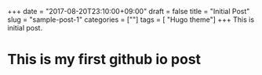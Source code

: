 +++ date = "2017-08-20T23:10:00+09:00" draft = false title = "Initial Post" slug = "sample-post-1" categories = [""] tags = [ "Hugo theme"] +++ This is initial post.

# This is my first github io post
